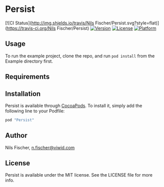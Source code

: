 # Persist

[![CI Status](http://img.shields.io/travis/Nils Fischer/Persist.svg?style=flat)](https://travis-ci.org/Nils Fischer/Persist)
[![Version](https://img.shields.io/cocoapods/v/Persist.svg?style=flat)](http://cocoapods.org/pods/Persist)
[![License](https://img.shields.io/cocoapods/l/Persist.svg?style=flat)](http://cocoapods.org/pods/Persist)
[![Platform](https://img.shields.io/cocoapods/p/Persist.svg?style=flat)](http://cocoapods.org/pods/Persist)

## Usage

To run the example project, clone the repo, and run `pod install` from the Example directory first.

## Requirements

## Installation

Persist is available through [CocoaPods](http://cocoapods.org). To install
it, simply add the following line to your Podfile:

```ruby
pod "Persist"
```

## Author

Nils Fischer, n.fischer@viwid.com

## License

Persist is available under the MIT license. See the LICENSE file for more info.
